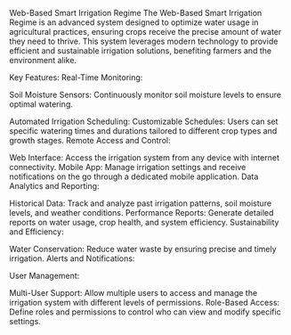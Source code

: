 
Web-Based Smart Irrigation Regime
The Web-Based Smart Irrigation Regime is an advanced system designed to optimize water usage in agricultural practices, ensuring crops receive the precise amount of water they need to thrive. This system leverages modern technology to provide efficient and sustainable irrigation solutions, benefiting farmers and the environment alike.

Key Features:
Real-Time Monitoring:

Soil Moisture Sensors: Continuously monitor soil moisture levels to ensure optimal watering.

Automated Irrigation Scheduling:
Customizable Schedules: Users can set specific watering times and durations tailored to different crop types and growth stages.
Remote Access and Control:

Web Interface: Access the irrigation system from any device with internet connectivity.
Mobile App: Manage irrigation settings and receive notifications on the go through a dedicated mobile application.
Data Analytics and Reporting:

Historical Data: Track and analyze past irrigation patterns, soil moisture levels, and weather conditions.
Performance Reports: Generate detailed reports on water usage, crop health, and system efficiency.
Sustainability and Efficiency:

Water Conservation: Reduce water waste by ensuring precise and timely irrigation.
Alerts and Notifications:

User Management:

Multi-User Support: Allow multiple users to access and manage the irrigation system with different levels of permissions.
Role-Based Access: Define roles and permissions to control who can view and modify specific settings.
